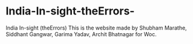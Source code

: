 # India-In-sight-theErrors-
India In-sight (theErrors)
This is the website made by Shubham Marathe, Siddhant Gangwar, Garima Yadav, Archit Bhatnagar for Woc. 
